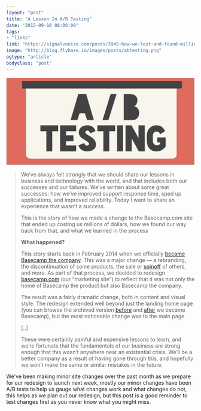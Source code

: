 ```yaml
---
layout: "post"
title: "A Lesson In A/B Testing"
date: "2015-09-10 08:00:00"
tags: 
- "links"
link: "https://signalvnoise.com/posts/3945-how-we-lost-and-found-millions-by-not-ab-testing"
image: "http://blog.flybase.io/images/posts/abtesting.png"
ogtype: "article"
bodyclass: "post"
---
```


<a href="https://signalvnoise.com/posts/3945-how-we-lost-and-found-millions-by-not-ab-testing">
<div><div class="image splash">
	<img src="/images/posts/abtesting.png" />
</div></div>
</a>

> We’ve always felt strongly that we should share our lessons in business and technology with the world, and that includes both our successes and our failures. We’ve written about some great successes: how we’ve improved support response time, sped up applications, and improved reliability. Today I want to share an experience that wasn’t a success.
> 
> This is the story of how we made a change to the Basecamp.com site that ended up costing us millions of dollars, how we found our way back from that, and what we learned in the process
>
> **What happened?**
> 
> This story starts back in February 2014 when we officially [became Basecamp the company](http://37signals.com/). This was a major change — a rebranding, the discontinuation of some products, the sale or [spinoff](https://signalvnoise.com/posts/3770-big-news-for-highrise) of others, and more. As part of that process, we decided to redesign [basecamp.com](https://basecamp.com/) (our “marketing site”) to reflect that it was not only the home of Basecamp the product but also Basecamp the company.
> 
> The result was a fairly dramatic change, both in content and visual style. The redesign extended well beyond just the landing home page (you can browse the archived version [before](https://web.archive.org/web/20140204233837/https://basecamp.com/) and [after](https://web.archive.org/web/20140901114931/https://basecamp.com/) we became Basecamp), but the most noticeable change was to the main page.
> 
> [..]
> 
> These were certainly painful and expensive lessons to learn, and we’re fortunate that the fundamentals of our business are strong enough that this wasn’t anywhere near an existential crisis. We’ll be a better company as a result of having gone through this, and hopefully we won’t make the same or similar mistakes in the future.


We've been making minor site changes over the past month as we prepare for our redesign to launch next week, mostly our minor changes have been A/B tests to help us gauge what changes work and what changes do not, this helps as we plan out our redesign, but this post is a good reminder to test changes first as you never know what you might miss.